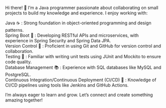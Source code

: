 Hi there! 👋
I’m a Java programmer passionate about collaborating on small projects to build my knowledge and experience. I enjoy working with:

  Java :coffee: : Strong foundation in object-oriented programming and design patterns. <br/>
  Spring Boot :leaves: : Developing RESTful APIs and microservices, with experience in Spring Security and Spring Data JPA. <br/>
  Version Control :file_folder: : Proficient in using Git and GitHub for version control and collaboration. <br/>
  Testing :test_tube: : Familiar with writing unit tests using JUnit and Mockito to ensure code quality. <br/>
  Database Management :books: : Experience with SQL databases like MySQL and PostgreSQL. <br/>
  Continuous Integration/Continuous Deployment (CI/CD) :rocket: : Knowledge of CI/CD pipelines using tools like Jenkins and GitHub Actions. <br/>

I’m always eager to learn and grow. Let’s connect and create something amazing together!

<!---
foggymeta/foggymeta is a ✨ special ✨ repository because its `README.md` (this file) appears on your GitHub profile.
You can click the Preview link to take a look at your changes.
--->
